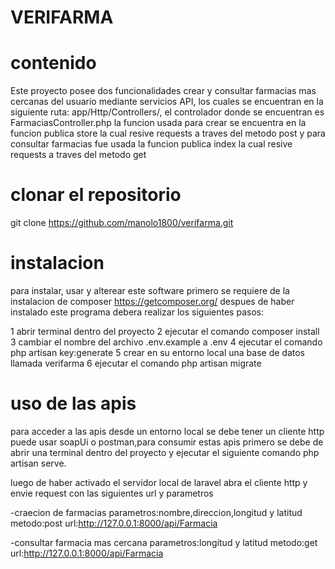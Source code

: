 #  VERIFARMA

# contenido
Este proyecto posee dos funcionalidades crear y consultar farmacias mas cercanas del usuario mediante servicios API,
los cuales se encuentran en la siguiente ruta: app/Http/Controllers/, el controlador donde se encuentran es FarmaciasController.php la funcion usada para crear se encuentra en la funcion publica store la cual resive requests a traves del metodo post y para consultar farmacias fue usada la funcion publica index la cual resive requests a traves del metodo get

# clonar el repositorio

git clone https://github.com/manolo1800/verifarma.git

# instalacion 

para instalar, usar y alterear este software primero se requiere de la instalacion de composer https://getcomposer.org/
despues de haber instalado este programa debera realizar los siguientes pasos:

1 abrir terminal dentro del proyecto
2 ejecutar el comando composer install
3 cambiar el nombre del archivo .env.example a .env
4 ejecutar el comando php artisan key:generate
5 crear en su entorno local una base de datos llamada verifarma
6 ejecutar el comando php artisan migrate 

# uso de las apis

para acceder a las apis desde un entorno local se debe tener un cliente http puede usar soapUi o postman,para consumir estas apis primero se debe de  abrir una terminal dentro del proyecto y ejecutar el siguiente comando php artisan serve.

luego de haber activado el servidor local de laravel abra el cliente http y envie request con las siguientes url y parametros

-craecion de farmacias 
parametros:nombre,direccion,longitud y latitud
metodo:post
url:http://127.0.0.1:8000/api/Farmacia

-consultar farmacia mas cercana 
parametros:longitud y latitud
metodo:get
url:http://127.0.0.1:8000/api/Farmacia
